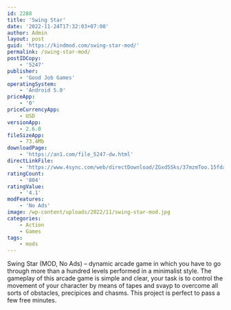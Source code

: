 ```yaml
---
id: 2288
title: 'Swing Star'
date: '2022-11-24T17:32:03+07:00'
author: Admin
layout: post
guid: 'https://kindmod.com/swing-star-mod/'
permalink: /swing-star-mod/
postIDCopy:
    - '5247'
publisher:
    - 'Good Job Games'
operatingSystem:
    - 'Android 5.0'
priceApp:
    - '0'
priceCurrencyApp:
    - USD
versionApp:
    - 2.6.0
fileSizeApp:
    - 73.4Mb
downloadPage:
    - 'https://an1.com/file_5247-dw.html'
directLinkFile:
    - 'https://www.4sync.com/web/directDownload/ZGxd5Sks/37mzmToo.15fdaf959406925591f5344350ff42c7'
ratingCount:
    - '804'
ratingValue:
    - '4.1'
modFeatures:
    - 'No Ads'
image: /wp-content/uploads/2022/11/swing-star-mod.jpg
categories:
    - Action
    - Games
tags:
    - mods
---
```


Swing Star (MOD, No Ads) – dynamic arcade game in which you have to go through more than a hundred levels performed in a minimalist style. The gameplay of this arcade game is simple and clear, your task is to control the movement of your character by means of tapes and svayp to overcome all sorts of obstacles, precipices and chasms. This project is perfect to pass a few free minutes.